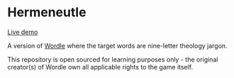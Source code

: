 # Hermeneutle

[Live demo](https://hermeneutle.netlify.app/)

A version of [Wordle](https://www.nytimes.com/games/wordle/index.html) where the target words are nine-letter theology jargon.

This repository is open sourced for learning purposes only - the original creator(s) of Wordle own all applicable rights to the game itself.
